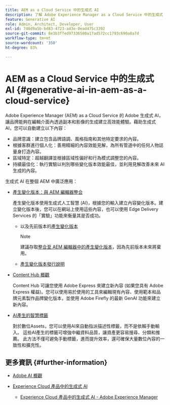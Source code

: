 ```yaml
---
title: AEM as a Cloud Service 中的生成式 AI
description: 了解 Adobe Experience Manager as a Cloud Service 中的生成式 AI
feature: Generative AI
role: Admin, Architect, Developer, User
exl-id: 740d9a5b-bd83-4723-a43e-0ead475c3392
source-git-commit: 8e3b3ffed97336580a17ad572cc1793c690a8a7d
workflow-type: tm+mt
source-wordcount: '350'
ht-degree: 83%

---
```


# AEM as a Cloud Service 中的生成式 AI {#generative-ai-in-aem-as-a-cloud-service}

Adobe Experience Manager (AEM) as a Cloud Service 的 Adobe 生成式 AI，讓品牌能夠在編輯介面內透過副本和影像的生成建立高效能體驗。藉助生成式 AI，您可以自動建立以下內容：

* 品牌意識：建立包含品牌語調、風格指南和其他特定要求的內容。
* 根據客群進行個人化：善用精細的內容效能見解，為所有管道中的任何人物誌量身打造內容。
* 區域特定：超越翻譯並根據區域性偏好和行為模式調整您的內容。
* 持續最佳化：執行實驗以判別哪些變化版本效能最佳，並利用見解改善未來 AI 生成的內容。

生成式 AI 在整個 AEM 中廣泛應用：

* [產生變化版本：與 AEM 編輯器整合](/help/generative-ai/generate-variations-integrated-editor.md)

  產生變化版本使用生成式人工智慧 (AI)，根據您的輸入建立內容變化版本。建立變化版本後，您可以在網站上使用這些內容，也可以使用 Edge Delivery Services 的「實驗」功能來衡量其是否成功。

   * 以及先前版本的[產生變化版本](/help/generative-ai/generate-variations.md)

     >[!NOTE]
     >
     >建議存取[整合至 AEM 編輯器中的產生變化版本](/help/generative-ai/generate-variations-integrated-editor.md)，因為先前版本未來將棄用。

   * [產生變化版本發行說明](/help/generative-ai/release-notes-generate-variations.md)

* [Content Hub 概觀](/help/assets/product-overview.md)

  Content Hub 可讓您使用 Adobe Express 來建立新內容 (如果您具有 Adobe Express 權益)。您可以使用易於使用的工具來編輯現有內容、使用範本和品牌元素製作品牌變化版本，並使用 Adobe Firefly 的最新 GenAI 功能來建立新內容。

* [AI產生的智慧標籤](/help/assets/metadata-assets-view.md#ai-smart-tags)

  對於數位Assets，您可以使用AI來自動指派描述性標籤，而不是依賴手動輸入。 這些AI產生的標籤可增強中繼資料品質，讓資產更容易搜尋、分類和推薦。 此方法不僅可避免手動標籤，進而提升效率，還可確保大量數位內容的一致性和擴充性。

<!-- 
  * [AI Assistant in Adobe Experience Manager](/help/implementing/cloud-manager/aem-ai-assistant.md)
-->

## 更多資訊 {#further-information}

* [Adobe AI 概觀](https://www.adobe.com/tw/ai/overview.html)

* [Experience Cloud 產品中的生成式 AI](https://experienceleague.adobe.com/zh-hant/docs/core-services/interface/features/generative-ai)

   * [Experience Cloud 產品中的生成式 AI - Adobe Experience Manager](https://experienceleague.adobe.com/zh-hant/docs/core-services/interface/features/generative-ai#aem)
